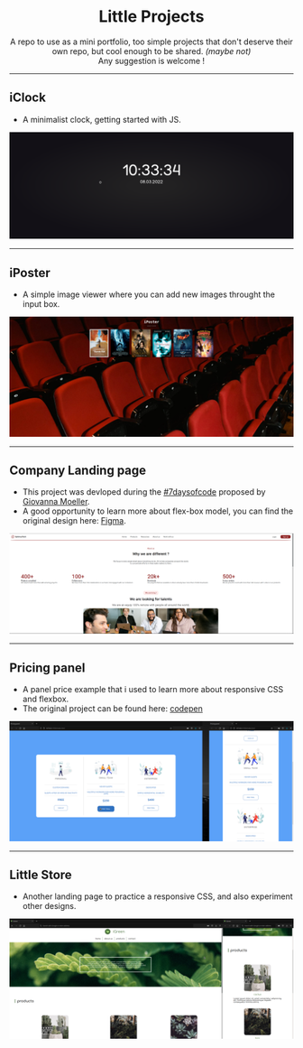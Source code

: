 <div align="center">

# Little Projects
</div>

<p align="center">
    A repo to use as a mini portfolio, too simple projects that don't deserve their own repo, but cool enough to be shared. <i>(maybe not)</i>
    <br>
    Any suggestion is welcome !
</p>

---

## iClock
- A minimalist clock, getting started with JS.

<div align="center" width=100%>

<img src="https://github.com/Iagorrr04/little-projects/blob/main/iClock/demo.png">
         
</div>

---

## iPoster
- A simple image viewer where you can add new images throught the input box.

<div align="center" width=100%>

<img src="https://github.com/Iagorrr04/little-projects/blob/main/iPoster/demo_02.png">

</div>

---

## Company Landing page
- This project was devloped during the [#7daysofcode](https://7daysofcode.io/matricula/html-css) proposed by [Giovanna Moeller](https://github.com/giovannamoeller).
- A good opportunity to learn more about flex-box model, you can find the original design here: [Figma](https://www.figma.com/file/mm3MLozvUDGhDRTxSLlGL5/7daysOfCode-HTML-CSS?node-id=0%3A9878).

<div align="center" width=100%>

<img src="https://github.com/Iagorrr04/little-projects/blob/main/7daysofcode/demo.png">

</div>

---

## Pricing panel
- A panel price example that i used to learn more about responsive CSS and flexbox.
- The original project can be found here: [codepen](https://codepen.io/travisw/pen/EvbKwd)

<div align="center" width="100%">

<img src="https://github.com/Iagorrr04/little-projects/blob/main/pricingPanel/demo.png">

</div>

---

## Little Store
- Another landing page to practice a responsive CSS, and also experiment other designs.

<div align="center" width="100%">
<img src="https://github.com/Iagorrr04/little-projects/blob/main/little-store/images/demo.png">
</div>